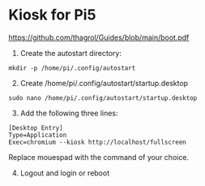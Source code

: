 # Kiosk for Pi5

https://github.com/thagrol/Guides/blob/main/boot.pdf

1. Create the autostart directory:

`mkdir -p /home/pi/.config/autostart`

2. Create /home/pi/.config/autostart/startup.desktop

`sudo nano /home/pi/.config/autostart/startup.desktop`

3. Add the following three lines:
```
[Desktop Entry]
Type=Application
Exec=chromium --kiosk http://localhost/fullscreen
```

Replace mouespad with the command of your choice.

4. Logout and login or reboot
